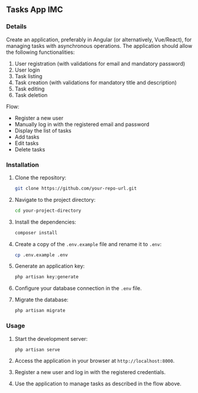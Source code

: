 ## Tasks App IMC

### Details

Create an application, preferably in Angular (or alternatively, Vue/React), for managing tasks with asynchronous operations. The application should allow the following functionalities:

1. User registration (with validations for email and mandatory password)
2. User login
3. Task listing
4. Task creation (with validations for mandatory title and description)
5. Task editing
6. Task deletion

Flow:

-   Register a new user
-   Manually log in with the registered email and password
-   Display the list of tasks
-   Add tasks
-   Edit tasks
-   Delete tasks

### Installation

1. Clone the repository:

    ```bash
    git clone https://github.com/your-repo-url.git
    ```

2. Navigate to the project directory:

    ```bash
    cd your-project-directory
    ```

3. Install the dependencies:

    ```bash
    composer install
    ```

4. Create a copy of the `.env.example` file and rename it to `.env`:

    ```bash
    cp .env.example .env
    ```

5. Generate an application key:

    ```bash
    php artisan key:generate
    ```

6. Configure your database connection in the `.env` file.

7. Migrate the database:

    ```bash
    php artisan migrate
    ```

### Usage

1. Start the development server:

    ```bash
    php artisan serve
    ```

2. Access the application in your browser at `http://localhost:8000`.

3. Register a new user and log in with the registered credentials.

4. Use the application to manage tasks as described in the flow above.
